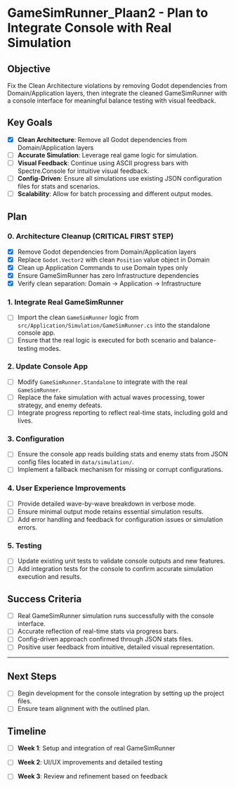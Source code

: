 # GameSimRunner_Plaan2 - Plan to Integrate Console with Real Simulation

## Objective
Fix the Clean Architecture violations by removing Godot dependencies from Domain/Application layers, then integrate the cleaned GameSimRunner with a console interface for meaningful balance testing with visual feedback.

## Key Goals
- [x] **Clean Architecture**: Remove all Godot dependencies from Domain/Application layers
- [ ] **Accurate Simulation**: Leverage real game logic for simulation.
- [ ] **Visual Feedback**: Continue using ASCII progress bars with Spectre.Console for intuitive visual feedback.
- [ ] **Config-Driven**: Ensure all simulations use existing JSON configuration files for stats and scenarios.
- [ ] **Scalability**: Allow for batch processing and different output modes.

## Plan

### 0. Architecture Cleanup (CRITICAL FIRST STEP)
- [x] Remove Godot dependencies from Domain/Application layers
- [x] Replace `Godot.Vector2` with clean `Position` value object in Domain
- [x] Clean up Application Commands to use Domain types only
- [x] Ensure GameSimRunner has zero Infrastructure dependencies
- [x] Verify clean separation: Domain → Application → Infrastructure

### 1. Integrate Real GameSimRunner
- [ ] Import the clean `GameSimRunner` logic from `src/Application/Simulation/GameSimRunner.cs` into the standalone console app.
- [ ] Ensure that the real logic is executed for both scenario and balance-testing modes.

### 2. Update Console App
- [ ] Modify `GameSimRunner.Standalone` to integrate with the real `GameSimRunner`.
- [ ] Replace the fake simulation with actual waves processing, tower strategy, and enemy defeats.
- [ ] Integrate progress reporting to reflect real-time stats, including gold and lives.

### 3. Configuration
- [ ] Ensure the console app reads building stats and enemy stats from JSON config files located in `data/simulation/`.
- [ ] Implement a fallback mechanism for missing or corrupt configurations.

### 4. User Experience Improvements
- [ ] Provide detailed wave-by-wave breakdown in verbose mode.
- [ ] Ensure minimal output mode retains essential simulation results.
- [ ] Add error handling and feedback for configuration issues or simulation errors.

### 5. Testing
- [ ] Update existing unit tests to validate console outputs and new features.
- [ ] Add integration tests for the console to confirm accurate simulation execution and results.

## Success Criteria
- [ ] Real GameSimRunner simulation runs successfully with the console interface.
- [ ] Accurate reflection of real-time stats via progress bars.
- [ ] Config-driven approach confirmed through JSON stats files.
- [ ] Positive user feedback from intuitive, detailed visual representation.

---

## Next Steps
- [ ] Begin development for the console integration by setting up the project files.
- [ ] Ensure team alignment with the outlined plan.

## Timeline
- [ ] **Week 1**: Setup and integration of real GameSimRunner
- [ ] **Week 2**: UI/UX improvements and detailed testing
- [ ] **Week 3**: Review and refinement based on feedback

